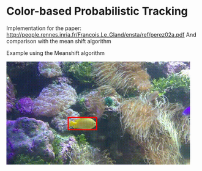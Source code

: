 # Color-based Probabilistic Tracking
Implementation for the paper: http://people.rennes.inria.fr/Francois.Le_Gland/ensta/ref/perez02a.pdf
And comparison with the mean shift algorithm


Example using the Meanshift algorithm

<img src="./output/meanshift/fish_meanshift.gif" />
